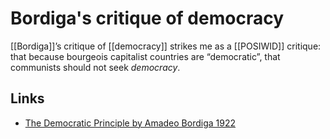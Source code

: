 # Bordiga's critique of democracy

[[Bordiga]]&rsquo;s critique of [[democracy]] strikes me as a [[POSIWID]] critique: that because bourgeois capitalist countries are &ldquo;democratic&rdquo;, that communists should not seek _democracy_.


## Links

-   [The Democratic Principle by Amadeo Bordiga 1922](https://www.international-communist-party.org/BasicTexts/English/22DemPri.htm)

